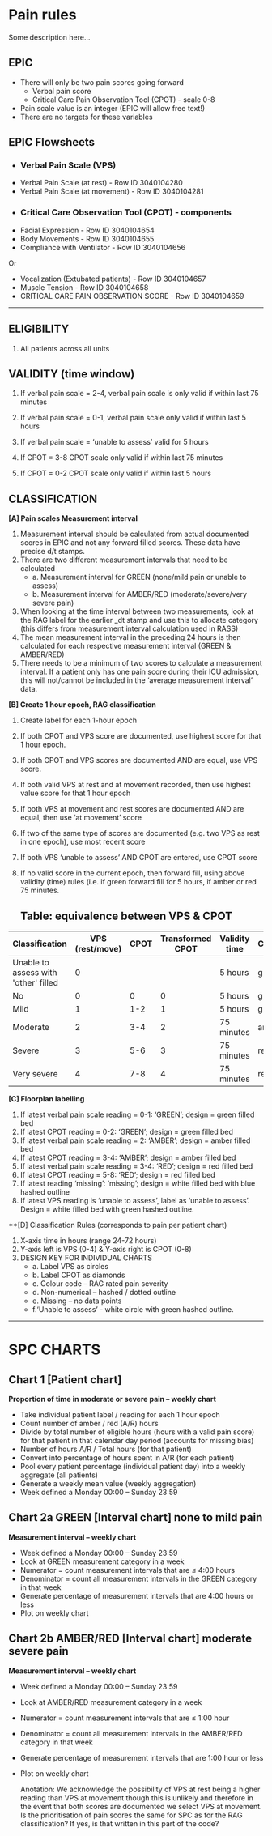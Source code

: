 # Pain rules
Some description here...

## EPIC
- There will only be two pain scores going forward
  - Verbal pain score
  - Critical Care Pain Observation Tool (CPOT) - scale 0-8
- Pain scale value is an integer (EPIC will allow free text!)
- There are no targets for these variables

## EPIC Flowsheets
* ### Verbal Pain Scale (VPS)
 - Verbal Pain Scale (at rest) - Row ID 3040104280
 - Verbal Pain Scale (at movement) - Row ID 3040104281

* ### Critical Care Observation Tool (CPOT) - components
- Facial Expression    -                           			Row ID 3040104654
- Body Movements       -                        		   	Row ID 3040104655 
- Compliance with Ventilator     -                			Row ID 3040104656

Or

- Vocalization (Extubated patients)  -  			Row ID 3040104657
- Muscle Tension                      -                			Row ID 3040104658
- CRITICAL CARE PAIN OBSERVATION SCORE  -  Row ID 3040104659
---

## ELIGIBILITY 

1. All patients across all units

## VALIDITY (time window)

1. If verbal pain scale = 2-4, verbal pain scale is only valid if within last 75 minutes  

2. If verbal pain scale = 0-1, verbal pain scale only valid if within last 5 hours  

3. If verbal pain scale = ‘unable to assess’ valid for 5 hours 

4. If CPOT = 3-8 CPOT scale only valid if within last 75 minutes 

5. If CPOT =  0-2 CPOT scale only valid if within last 5 hours

## CLASSIFICATION 

**[A] Pain scales Measurement interval** 

1. Measurement interval should be calculated from actual documented scores in EPIC and not any forward filled scores. These data have precise d/t stamps.
2. There are two different measurement intervals that need to be calculated 
   - a. Measurement interval for GREEN (none/mild pain or unable to assess) 
   - b. Measurement interval for AMBER/RED (moderate/severe/very severe pain)
3. When looking at the time interval between two measurements, look at the RAG label for the earlier _dt stamp and use this to allocate category (this differs from measurement interval calculation used in RASS)
4. The mean measurement interval in the preceding 24 hours is then calculated for each respective measurement interval (GREEN & AMBER/RED)
5. There needs to be a minimum of two scores to calculate a measurement interval. If a patient only has one pain score during their ICU admission, this will not/cannot be included in the ‘average measurement interval’ data.

**[B]  Create 1 hour epoch, RAG classification**

1. Create label for each 1-hour epoch
2. If both CPOT and VPS score are documented, use highest score for that 1 hour epoch.
3. If both CPOT and VPS scores are documented AND are equal, use VPS score.
4. If both valid VPS at rest and at movement recorded, then use highest value score for that 1 hour epoch
5. If both VPS at movement and rest scores are documented AND are equal, then use ‘at movement’ score
6. If two of the same type of scores are documented (e.g. two VPS as rest in one epoch), use most recent score
7. If both VPS ‘unable to assess’ AND CPOT are entered, use CPOT score
8. If no valid score in the current epoch, then forward fill, using above validity (time) rules (i.e. if green forward fill for 5 hours, if amber or red 75 minutes.


   ## Table: equivalence between VPS & CPOT  
| Classification | VPS (rest/move) | CPOT | Transformed CPOT | Validity time | Colour |
|-|-|-|-|-|-|
| Unable to assess with 'other' filled | 0 |  |  | 5 hours | green |
| No | 0 | 0 | 0 | 5 hours | green |
| Mild | 1 | 1-2 | 1 | 5 hours | green |
| Moderate | 2 |  3-4 | 2 | 75 minutes | amber|
| Severe | 3 | 5-6 | 3| 75 minutes | red |
| Very severe | 4 | 7-8 | 4 | 75 minutes | red |



**[C] Floorplan labelling**

1. If latest verbal pain scale reading = 0-1: ‘GREEN’; design = green filled bed 
2. If latest CPOT reading = 0-2: ‘GREEN’; design = green filled bed
3. If latest verbal pain scale reading = 2: ‘AMBER’; design = amber filled bed
4. If latest CPOT reading = 3-4: ‘AMBER’; design = amber filled bed
5. If latest verbal pain scale reading = 3-4: ‘RED’; design = red filled bed
6. If latest CPOT reading = 5-8: ‘RED’; design = red filled bed
7. If latest reading ‘missing’: ‘missing’; design = white filled bed with blue hashed outline
8. If latest VPS reading is ‘unable to assess’, label as ‘unable to assess’. Design = white filled bed with green hashed outline.


**[D] Classification Rules (corresponds to pain per patient chart)

1. X-axis time in hours (range 24-72 hours)
2. Y-axis left is VPS (0-4) & Y-axis right is CPOT (0-8)
3. DESIGN KEY FOR INDIVIDUAL CHARTS 
   - a. Label VPS as circles 
   - b. Label CPOT as diamonds
   - c. Colour code – RAG rated pain severity
   - d. Non-numerical – hashed / dotted outline
   - e. Missing – no data points
   - f.‘Unable to assess’ - white circle with green hashed outline. 

---
# SPC CHARTS 
## Chart 1 [Patient chart] 
**Proportion of time in moderate or severe pain – weekly chart**
- Take individual patient label / reading for each 1 hour epoch 
- Count number of amber / red (A/R) hours  
- Divide by total number of eligible hours (hours with a valid pain score) for that patient in that calendar day period (accounts for missing bias)  
- Number of hours A/R / Total hours (for that patient)  
- Convert into percentage of hours spent in A/R (for each patient)  
- Pool every patient percentage (individual patient day) into a weekly aggregate (all patients)  
- Generate a weekly mean value (weekly aggregation) 
- Week defined a Monday 00:00 – Sunday 23:59

## Chart 2a GREEN [Interval chart] none to mild pain 
**Measurement interval – weekly chart**
- Week defined a Monday 00:00 – Sunday 23:59 
- Look at GREEN measurement category in a week 
- Numerator = count measurement intervals that are ≤ 4:00 hours 
- Denominator = count all measurement intervals in the GREEN category in that week 
- Generate percentage of measurement intervals that are 4:00 hours or less 
- Plot on weekly chart

## Chart 2b AMBER/RED [Interval chart] moderate severe pain 
**Measurement interval – weekly chart** 
- Week defined a Monday 00:00 – Sunday 23:59 
- Look at AMBER/RED measurement category in a week 
- Numerator = count measurement intervals that are ≤ 1:00 hour 
- Denominator = count all measurement intervals in the AMBER/RED category in that week 
- Generate percentage of measurement intervals that are 1:00 hour or less 
- Plot on weekly chart

  Anotation: We acknowledge the possibility of VPS at rest being a higher reading than VPS at movement though this is unlikely and therefore in the event that both scores are documented we select VPS at movement. 
Is the prioritisation of pain scores the same for SPC as for the RAG classification? If yes, is that written in this part of the code?


